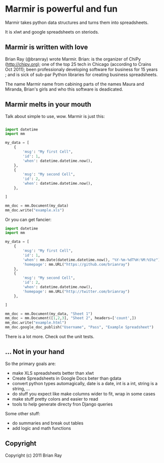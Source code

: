 Marmir is powerful and fun
==========================

Marmir takes python data structures and turns them into spreadsheets.

It is xlwt and google spreadsheets on steriods.

## Marmir is written with love

Brian Ray (@branray) wrote Marmir. Brian: is the organizer of ChiPy
(http://chipy.org); one of the top 25 tech in Chicago (according to Crains Oct
2011); been professionaly developing software for business for 15 years ; and
is sick of sub-par Python libraries for creating business spreadsheets.

The name Marmir name from cabining parts of the names Maura and Miranda,
Brian's girls and who this software is deadicated.

## Marmir melts in your mouth

Talk about simple to use, wow. Marmir is just this:

``` python

import datetime
import mm

my_data = [ 
    {
        'msg': "My first Cell",
        'id': 1,
        'when': datetime.datetime.now(),
    },
    {
        'msg': "My second Cell",
        'id': 2,
        'when': datetime.datetime.now(),
    },

]

mm_doc = mm.Document(my_data)
mm_doc.write("example.xls")
```


Or you can get fancier:

``` python
import datetime
import mm

my_data = [ 
    {
        'msg': "My first Cell",
        'id': 1,
        'when': mm.Date(datetime.datetime.now(), "%Y-%m-%dT%H:%M:%S%z"),
        'homepage': mm.URL("https://github.com/brianray")
    },
    {
        'msg': "My second Cell",
        'id': 2,
        'when': datetime.datetime.now(),
        'homepage': mm.URL("http://twitter.com/brianray")
    },

]

mm_doc = mm.Document(my_data, "Sheet 1")
mm_doc = mm.Document([1,2,3], "Sheet 2", headers=['count',])
mm_doc.write("example.html")
mm_doc.google_doc_publish("Username", "Pass", "Example Spreadsheet")
```

There is a lot more. Check out the unit tests.

## ... Not in your hand

So the primary goals are:

 * make XLS spreadsheets better than xlwt
 * Create Spreadsheets in Google Docs beter than gdata
 * convert python types automagically, date is a date, int is a int, string is a string, ...
 * do stuff you expect like make columns wider to fit, wrap in some cases
 * make stuff pretty colors and easier to read
 * tools to help generate directy fron Django queries


Some other stuff:

 * do summaries and break out tables
 * add logic and math functions


Copyright
---------

Copyright (c) 2011 Brian Ray

